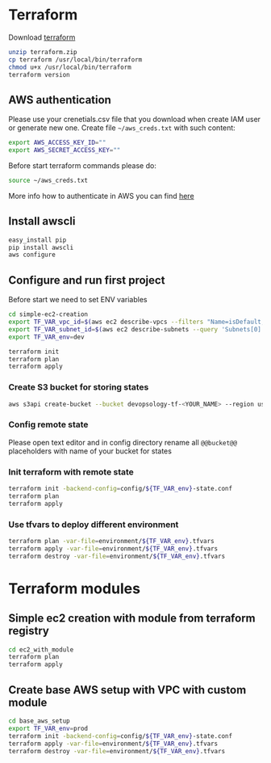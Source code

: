 # Terraform

Download [terraform](https://www.terraform.io/downloads.html)

```bash
unzip terraform.zip
cp terraform /usr/local/bin/terraform
chmod u+x /usr/local/bin/terraform
terraform version
```

## AWS authentication

Please use your crenetials.csv file that you download when create IAM user or generate
new one.
Create file `~/aws_creds.txt` with such content:

```bash
export AWS_ACCESS_KEY_ID=""
export AWS_SECRET_ACCESS_KEY=""
```

Before start terraform commands please do:

```bash
source ~/aws_creds.txt
```

More info how to authenticate in AWS you can find [here](https://www.terraform.io/docs/providers/aws/index.html#authentication)

## Install awscli

```bash
easy_install pip
pip install awscli
aws configure
```

## Configure and run first project

Before start we need to set ENV variables
```bash
cd simple-ec2-creation
export TF_VAR_vpc_id=$(aws ec2 describe-vpcs --filters "Name=isDefault, Values=true" --query 'Vpcs[*].{id:VpcId}' --output text --region us-east-1)
export TF_VAR_subnet_id=$(aws ec2 describe-subnets --query 'Subnets[0].{id:SubnetId}' --output text --region us-east-1)
export TF_VAR_env=dev
```

```bash
terraform init
terraform plan
terraform apply
```

### Create S3 bucket for storing states

```bash
aws s3api create-bucket --bucket devopsology-tf-<YOUR_NAME> --region us-east-1
```

### Config remote state
Please open text editor and in config directory rename all `@@bucket@@` placeholders with name of your bucket for states

### Init terraform with remote state

```bash
terraform init -backend-config=config/${TF_VAR_env}-state.conf
terraform plan
terraform apply
```

### Use tfvars to deploy different environment

```bash
terraform plan -var-file=environment/${TF_VAR_env}.tfvars
terraform apply -var-file=environment/${TF_VAR_env}.tfvars
terraform destroy -var-file=environment/${TF_VAR_env}.tfvars
```

# Terraform modules

## Simple ec2 creation with module from terraform registry

```bash
cd ec2_with_module
terraform plan
terraform apply
```

## Create base AWS setup with VPC with custom module

```bash
cd base_aws_setup
export TF_VAR_env=prod
terraform init -backend-config=config/${TF_VAR_env}-state.conf
terraform apply -var-file=environment/${TF_VAR_env}.tfvars
terraform destroy -var-file=environment/${TF_VAR_env}.tfvars
```